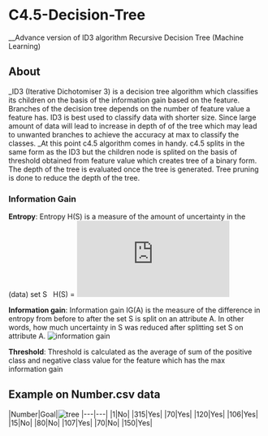 # C4.5-Decision-Tree
__Advance version of ID3 algorithm Recursive Decision Tree (Machine Learning)

## About
_ID3 (Iterative Dichotomiser 3)  is a decision tree algorithm which classifies its children on the basis of the information gain
based on the feature. Branches of the decision tree depends on the number of feature value a feature has.
ID3 is best used to classify data with shorter size. Since large amount of data will lead to increase in depth of of the tree which may lead to unwanted branches to achieve the accuracy at max to classify the classes.
_At this point c4.5 algorithm comes in handy. c4.5 splits in the same form as the ID3 but the children node is splited on the basis of threshold obtained from feature value which creates tree of a binary form. The depth of the tree is evaluated once the tree is generated.
Tree pruning is done to reduce the depth of the tree.

### Information Gain
  **Entropy**: Entropy H(S) is a measure of the amount of uncertainty in the (data) set S
               H(S) = ![entropy](http://latex.codecogs.com/png.latex?-%5Csum_%7Bx%5Cepsilon%20X%7DP%28x%29*%5Clog_%7B2%7DP%28x%29)
                      
  **Information gain**: Information gain IG(A) is the measure of the difference in entropy from before to after the set S is split on an attribute A. In other words, how much uncertainty in S was reduced after splitting set S on attribute A.
               ![information gain](https://wikimedia.org/api/rest_v1/media/math/render/svg/5668519b925f915f58aba9ae4f3ba44bde588ef2)

  **Threshold**: Threshold is calculated as the average of sum of the positive class and negative class value for the feature which has the max information gain
  
## Example on Number.csv data

|Number|Goal|![tree](https://lh6.googleusercontent.com/nVuyst0tE_B1q7bRDGBwHNU7wrEYTOYYnotYb9LHrtoF_eR1Bn58--U1QnHX0qAMPXt_pR_FT-JXywnILwQ2=w1349-h618-rw)
|---|---|
|1|No|
|315|Yes|
|70|Yes|
|120|Yes|
|106|Yes|
|15|No|
|80|No|
|107|Yes|
|70|No|
|150|Yes|

  
